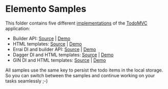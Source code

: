 # Elemento Samples

This folder contains five different [implementations](http://hpehl.github.io/elemento/index.html) of the [TodoMVC](http://todomvc.com/) application:
 
- Builder API: [Source](builder) | [Demo](http://hal.github.io/elemento/builder/index.html)
- HTML templates: [Source](templated) | [Demo](http://hal.github.io/elemento/templated/index.html)
- Errai DI and builder API: [Source](errai) | [Demo](http://hal.github.io/elemento/errai/index.html)
- Dagger DI and HTML templates: [Source](dagger) | [Demo](http://hal.github.io/elemento/dagger/index.html)
- GIN DI and HTML templates: [Source](gin) | [Demo](http://hal.github.io/elemento/gin/index.html)

All samples use the same key to persist the todo items in the local storage. So you can switch between the samples and continue working on your tasks seamlessly ;-)
